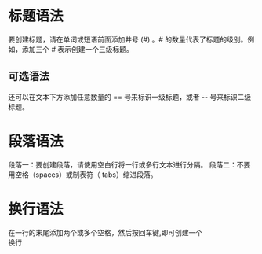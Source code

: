 # 标题语法
要创建标题，请在单词或短语前面添加井号 (#) 。# 的数量代表了标题的级别。例如，添加三个 # 表示创建一个三级标题。

可选语法
--
还可以在文本下方添加任意数量的 == 号来标识一级标题，或者 -- 号来标识二级标题。

# 段落语法
段落一：要创建段落，请使用空白行将一行或多行文本进行分隔。
段落二：不要用空格（spaces）或制表符（ tabs）缩进段落。

# 换行语法
在一行的末尾添加两个或多个空格，然后按回车键,即可创建一个  
换行